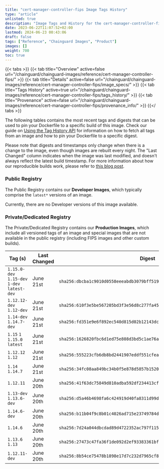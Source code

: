 ```yaml
---
title: "cert-manager-controller-fips Image Tags History"
type: "article"
unlisted: true
description: "Image Tags and History for the cert-manager-controller-fips Chainguard Image"
date: 2023-06-22T11:07:52+02:00
lastmod: 2024-06-23 00:43:06
draft: false
tags: ["Reference", "Chainguard Images", "Product"]
images: []
weight: 700
toc: true
---
```


{{< tabs >}}
{{< tab title="Overview" active=false url="/chainguard/chainguard-images/reference/cert-manager-controller-fips/" >}}
{{< tab title="Details" active=false url="/chainguard/chainguard-images/reference/cert-manager-controller-fips/image_specs/" >}}
{{< tab title="Tags History" active=true url="/chainguard/chainguard-images/reference/cert-manager-controller-fips/tags_history/" >}}
{{< tab title="Provenance" active=false url="/chainguard/chainguard-images/reference/cert-manager-controller-fips/provenance_info/" >}}
{{</ tabs >}}

The following tables contains the most recent tags and digests that can be used to pin your Dockerfile to a specific build of this image. Check our guide on [Using the Tag History API](/chainguard/chainguard-images/using-the-tag-history-api/) for information on how to fetch all tags from an image and how to pin your Dockerfile to a specific digest.

Please note that digests and timestamps only change when there is a change to the image, even though images are rebuilt every night. The "Last Changed" column indicates when the image was last modified, and doesn't always reflect the latest build timestamp. For more information about how our reproducible builds work, please refer to [this blog post](https://www.chainguard.dev/unchained/reproducing-chainguards-reproducible-image-builds).

### Public Registry
The Public Registry contains our **Developer Images**, which typically comprise the `latest*` versions of an image.

Currently, there are no Developer versions of this image available.

### Private/Dedicated Registry
The Private/Dedicated Registry contains our **Production Images**, which include all versioned tags of an image and special images that are not available in the public registry (including FIPS images and other custom builds).

| Tag (s)                                       | Last Changed | Digest                                                                    |
|-----------------------------------------------|--------------|---------------------------------------------------------------------------|
|  `1.15.0-dev` `1.15-dev` `1-dev` `latest-dev` | June 21st    | `sha256:dbcba1c9010d0558eeeabdb3079bff519c4f652d8b71ab60ed9886411e3be3c1` |
|  `1.12.12-dev` `1.12-dev`                     | June 21st    | `sha256:610f3e5be567205bd3f3e56d8c277fa45137c3421abcfd5881c633e15bc5e4dc` |
|  `1.14-dev` `1.14.7-dev`                      | June 21st    | `sha256:fd351e9e6f892ec540d815d02b12143dcbceda8f9bed0be2fa56166084fe0b52` |
|  `1.15` `1` `1.15.0` `latest`                 | June 21st    | `sha256:1626820fbc6d1ed75e808d3bd5c1ae76a67fa9e04fa0fdc99c2df3862b1f9c22` |
|  `1.12.12` `1.12`                             | June 21st    | `sha256:555223cfb6db8bd2441907eddf551cfeaa2e15664aaeb65c0bb8e287a7d19077` |
|  `1.14` `1.14.7`                              | June 21st    | `sha256:34fc08aa849bc34b0f5e878d5857b1520be22973d9c847650f84e58b571e4087` |
|  `1.12.11`                                    | June 20th    | `sha256:41f63dc75849d810adba592df234413cf0ae61ae9a8f462cbb99ccbef6dcebc7` |
|  `1.13-dev` `1.13.6-dev`                      | June 20th    | `sha256:d5a46b4698fa6c424919d40fa8311d99df609fed022b7aae56575acbd3bd4a70` |
|  `1.14.6-dev`                                 | June 20th    | `sha256:b11b04f9c8b01c4026ad715e23749784d64f3ec3fdad1a778c6dc13c8acd04e6` |
|  `1.14.6`                                     | June 20th    | `sha256:7d24a044dbcdad89d4722352ac797f115912e9e61fa8dbc2a22199c3c1b49f2a` |
|  `1.13.6` `1.13`                              | June 20th    | `sha256:27473c47fa36f1de092d2ef93383361bfd058156fc558935bcc1f37dd5b17584` |
|  `1.12.11-dev`                                | June 20th    | `sha256:8b54ce75478b1898e17d7c232d7965cf8d564722b48ca2fad7ce29939a7210ce` |


